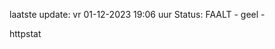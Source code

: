 laatste update: 
vr 01-12-2023 19:06   uur 
Status: FAALT - geel - 
<div class="service Y">httpstat</div>